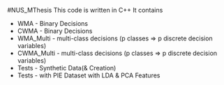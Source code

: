 #NUS_MThesis
This code is written in C++
It contains
+ WMA - Binary Decisions
+ CWMA - Binary Decisions 
+ WMA_Multi - multi-class decisions (p classes => p discrete decision variables)
+ CWMA_Multi - multi-class decisions (p classes => p discrete decision variables)
+ Tests - Synthetic Data(& Creation)
+ Tests -  with PIE Dataset with LDA & PCA Features
